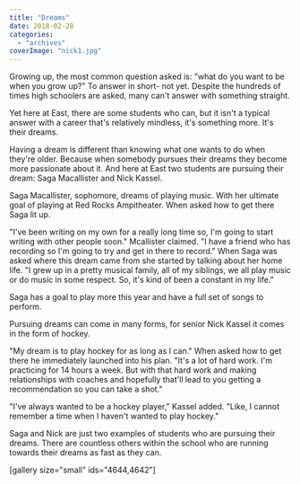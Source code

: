 ```yaml
---
title: "Dreams"
date: 2018-02-28
categories: 
  - "archives"
coverImage: "nick1.jpg"
---
```


Growing up, the most common question asked is: "what do you want to be when you grow up?" To answer in short- not yet. Despite the hundreds of times high schoolers are asked, many can't answer with something straight.

Yet here at East, there are some students who can, but it isn't a typical answer with a career that's relatively mindless, it's something more. It's their dreams.

Having a dream is different than knowing what one wants to do when they're older. Because when somebody pursues their dreams they become more passionate about it. And here at East two students are pursuing their dream: Saga Macallister and Nick Kassel.

Saga Macallister, sophomore, dreams of playing music. With her ultimate goal of playing at Red Rocks Ampitheater. When asked how to get there Saga lit up.

"I've been writing on my own for a really long time so, I'm going to start writing with other people soon." Mcallister claimed. "I have a friend who has recording so I'm going to try and get in there to record." When Saga was asked where this dream came from she started by talking about her home life. "I grew up in a pretty musical family, all of my siblings, we all play music or do music in some respect. So, it's kind of been a constant in my life."

Saga has a goal to play more this year and have a full set of songs to perform.

Pursuing dreams can come in many forms, for senior Nick Kassel it comes in the form of hockey.

"My dream is to play hockey for as long as I can." When asked how to get there he immediately launched into his plan. "It's a lot of hard work. I'm practicing for 14 hours a week. But with that hard work and making relationships with coaches and hopefully that'll lead to you getting a recommendation so you can take a shot."

"I've always wanted to be a hockey player," Kassel added. "Like, I cannot remember a time when I haven't wanted to play hockey."

Saga and Nick are just two examples of students who are pursuing their dreams. There are countless others within the school who are running towards their dreams as fast as they can.

\[gallery size="small" ids="4644,4642"\]
